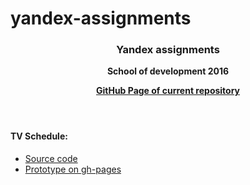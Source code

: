# yandex-assignments
<header>
  <h3>Yandex assignments</h3>
  <p><strong>School of development 2016</strong></p>
  <p><a href="http://veravasileva.github.io/yandex-assignments/"><strong>GitHub Page of current repository</strong></a></p>
</header>

<div>
  <section>
    <h4><strong>TV Schedule:</strong></h4>
    <div>
      <ul>
        <li><a href="https://github.com/VeraVasileva/yandex-assignments/tree/gh-pages/tv-schedule">Source code</a>
        <li><a href="http://veravasileva.github.io/yandex-assignments/tv-schedule/">Prototype on gh-pages</a>
      </ul>
    </div>
  </section>
</div>
